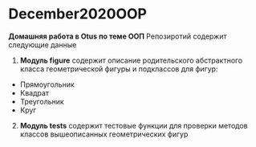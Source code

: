 # December2020OOP
**Домашняя работа в Otus по теме ООП**
Репозиротий содержит следующие данные
1. **Модуль figure**
содержит описание родительского абстрактного класса геометрической фигуры и подклассов для фигур: 
- Прямоугольник
- Квадрат
- Треугольник
- Круг
2. **Модуль tests**
содержит тестовые функции для проверки методов классов вышеописанных геометрических фигур
